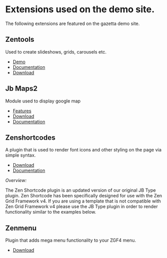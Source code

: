 Extensions used on the demo site.
====

The following extensions are featured on the gazetta demo site.

Zentools
----

Used to create slideshows, grids, carousels etc.
- <a href="http://zentools2.joomlabamboo.com">Demo</a>
- <a href="http://zentools2.joomlabamboo.com">Documentation</a>
- <a href="http://www.joomlabamboo.com/downloads/template-downloads?param=zentools2">Download</a>

Jb Maps2
----

Module used to display google map
- <a href="http://www.joomlabamboo.com/joomla-extensions/maps2">Features</a>
- <a href="http://joomlabamboo.com/index.php?option=com_docman&task=doc_download&gid=677&Itemid=">Download</a>
- <a href="http://docs.joomlabamboo.com/joomla-extensions/jb-maps2-documentation">Documentation</a>


Zenshortcodes
----

A plugin that is used to render font icons and other styling on the page via simple syntax.
- <a href="http://joomlabamboo.com/index.php?option=com_docman&task=doc_download&gid=695&Itemid=">Download</a>
- <a href="http://docs.joomlabamboo.com/zen-grid-framework-4/theme/Using-shortcodes.html">Documentation</a>

*Overview:*

The Zen Shortcode plugin is an updated version of our original JB Type plugin. Zen Shortcode has been specifically designed for use with the Zen Grid Framework v4. If you are using a template that is not compatible with Zen Grid Framework v4 please use the JB Type plugin in order to render functionality similar to the examples below.


Zenmenu
----

Plugin that adds mega menu functionality to your ZGF4 menu.
- <a href="http://joomlabamboo.com/index.php?option=com_docman&task=doc_download&gid=694&Itemid=">Download</a>


